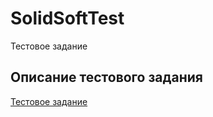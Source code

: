 # SolidSoftTest

Тестовое задание

## Описание тестового задания

[Тестовое задание](./doc/taskTest.md)
